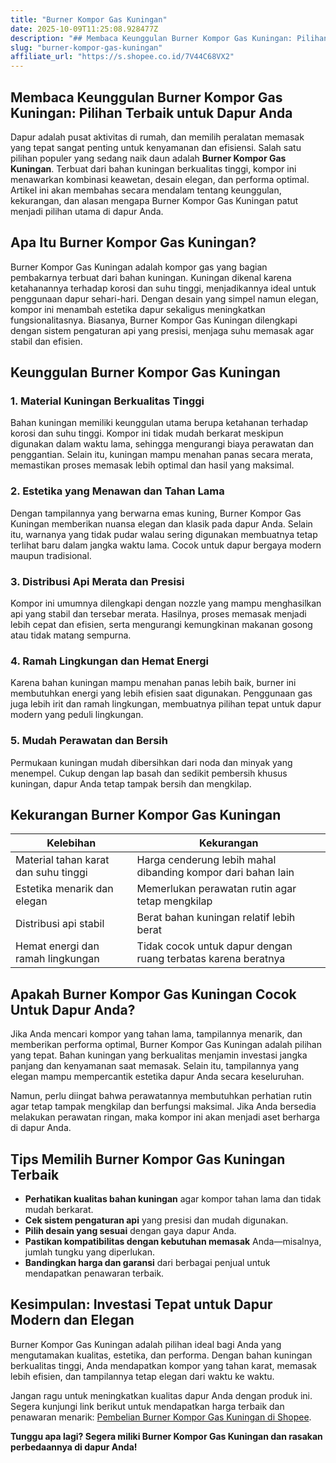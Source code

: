 ```yaml
---
title: "Burner Kompor Gas Kuningan"
date: 2025-10-09T11:25:08.928477Z
description: "## Membaca Keunggulan Burner Kompor Gas Kuningan: Pilihan Terbaik untuk Dapur Anda..."
slug: "burner-kompor-gas-kuningan"
affiliate_url: "https://s.shopee.co.id/7V44C68VX2"
---
```

## Membaca Keunggulan Burner Kompor Gas Kuningan: Pilihan Terbaik untuk Dapur Anda

Dapur adalah pusat aktivitas di rumah, dan memilih peralatan memasak yang tepat sangat penting untuk kenyamanan dan efisiensi. Salah satu pilihan populer yang sedang naik daun adalah **Burner Kompor Gas Kuningan**. Terbuat dari bahan kuningan berkualitas tinggi, kompor ini menawarkan kombinasi keawetan, desain elegan, dan performa optimal. Artikel ini akan membahas secara mendalam tentang keunggulan, kekurangan, dan alasan mengapa Burner Kompor Gas Kuningan patut menjadi pilihan utama di dapur Anda.

## Apa Itu Burner Kompor Gas Kuningan?

Burner Kompor Gas Kuningan adalah kompor gas yang bagian pembakarnya terbuat dari bahan kuningan. Kuningan dikenal karena ketahanannya terhadap korosi dan suhu tinggi, menjadikannya ideal untuk penggunaan dapur sehari-hari. Dengan desain yang simpel namun elegan, kompor ini menambah estetika dapur sekaligus meningkatkan fungsionalitasnya. Biasanya, Burner Kompor Gas Kuningan dilengkapi dengan sistem pengaturan api yang presisi, menjaga suhu memasak agar stabil dan efisien.

## Keunggulan Burner Kompor Gas Kuningan

### 1. Material Kuningan Berkualitas Tinggi

Bahan kuningan memiliki keunggulan utama berupa ketahanan terhadap korosi dan suhu tinggi. Kompor ini tidak mudah berkarat meskipun digunakan dalam waktu lama, sehingga mengurangi biaya perawatan dan penggantian. Selain itu, kuningan mampu menahan panas secara merata, memastikan proses memasak lebih optimal dan hasil yang maksimal.

### 2. Estetika yang Menawan dan Tahan Lama

Dengan tampilannya yang berwarna emas kuning, Burner Kompor Gas Kuningan memberikan nuansa elegan dan klasik pada dapur Anda. Selain itu, warnanya yang tidak pudar walau sering digunakan membuatnya tetap terlihat baru dalam jangka waktu lama. Cocok untuk dapur bergaya modern maupun tradisional.

### 3. Distribusi Api Merata dan Presisi

Kompor ini umumnya dilengkapi dengan nozzle yang mampu menghasilkan api yang stabil dan tersebar merata. Hasilnya, proses memasak menjadi lebih cepat dan efisien, serta mengurangi kemungkinan makanan gosong atau tidak matang sempurna.

### 4. Ramah Lingkungan dan Hemat Energi

Karena bahan kuningan mampu menahan panas lebih baik, burner ini membutuhkan energi yang lebih efisien saat digunakan. Penggunaan gas juga lebih irit dan ramah lingkungan, membuatnya pilihan tepat untuk dapur modern yang peduli lingkungan.

### 5. Mudah Perawatan dan Bersih

Permukaan kuningan mudah dibersihkan dari noda dan minyak yang menempel. Cukup dengan lap basah dan sedikit pembersih khusus kuningan, dapur Anda tetap tampak bersih dan mengkilap.

## Kekurangan Burner Kompor Gas Kuningan

| Kelebihan | Kekurangan |
|------------|--------------|
| Material tahan karat dan suhu tinggi | Harga cenderung lebih mahal dibanding kompor dari bahan lain |
| Estetika menarik dan elegan | Memerlukan perawatan rutin agar tetap mengkilap |
| Distribusi api stabil | Berat bahan kuningan relatif lebih berat |
| Hemat energi dan ramah lingkungan | Tidak cocok untuk dapur dengan ruang terbatas karena beratnya |

## Apakah Burner Kompor Gas Kuningan Cocok Untuk Dapur Anda?

Jika Anda mencari kompor yang tahan lama, tampilannya menarik, dan memberikan performa optimal, Burner Kompor Gas Kuningan adalah pilihan yang tepat. Bahan kuningan yang berkualitas menjamin investasi jangka panjang dan kenyamanan saat memasak. Selain itu, tampilannya yang elegan mampu mempercantik estetika dapur Anda secara keseluruhan.

Namun, perlu diingat bahwa perawatannya membutuhkan perhatian rutin agar tetap tampak mengkilap dan berfungsi maksimal. Jika Anda bersedia melakukan perawatan ringan, maka kompor ini akan menjadi aset berharga di dapur Anda.

## Tips Memilih Burner Kompor Gas Kuningan Terbaik

- **Perhatikan kualitas bahan kuningan** agar kompor tahan lama dan tidak mudah berkarat.
- **Cek sistem pengaturan api** yang presisi dan mudah digunakan.
- **Pilih desain yang sesuai** dengan gaya dapur Anda.
- **Pastikan kompatibilitas dengan kebutuhan memasak** Anda—misalnya, jumlah tungku yang diperlukan.
- **Bandingkan harga dan garansi** dari berbagai penjual untuk mendapatkan penawaran terbaik.

## Kesimpulan: Investasi Tepat untuk Dapur Modern dan Elegan

Burner Kompor Gas Kuningan adalah pilihan ideal bagi Anda yang mengutamakan kualitas, estetika, dan performa. Dengan bahan kuningan berkualitas tinggi, Anda mendapatkan kompor yang tahan karat, memasak lebih efisien, dan tampilannya tetap elegan dari waktu ke waktu.

Jangan ragu untuk meningkatkan kualitas dapur Anda dengan produk ini. Segera kunjungi link berikut untuk mendapatkan harga terbaik dan penawaran menarik: [Pembelian Burner Kompor Gas Kuningan di Shopee](https://s.shopee.co.id/7V44C68VX2).

**Tunggu apa lagi? Segera miliki Burner Kompor Gas Kuningan dan rasakan perbedaannya di dapur Anda!**